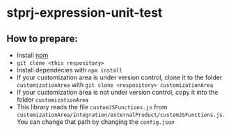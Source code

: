# stprj-expression-unit-test
## How to prepare:
- Install [npm](https://www.npmjs.com/get-npm)
- ```git clone <this respository>```
- Install dependecies with ```npm install```
- If your customization area is under version control, clone it to the folder ```customizationArea``` with ```git clone <respository> customizationArea```
- If your customization area is not under version control, copy it into the folder ```customizationArea```
- This library reads the file ```customJSFunctions.js``` from ```customizationArea/integration/externalProduct/customJSFunctions.js```. You can change that path by changing the ```config.json```
